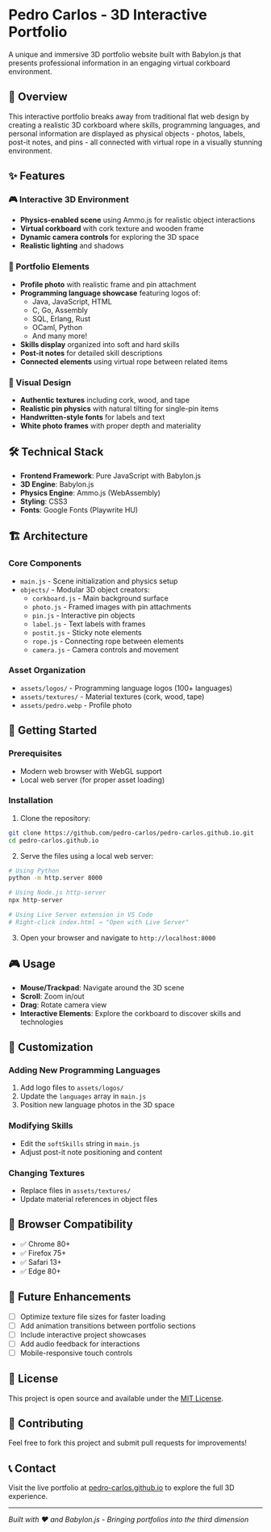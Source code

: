 # Pedro Carlos - 3D Interactive Portfolio

A unique and immersive 3D portfolio website built with Babylon.js that presents professional information in an engaging virtual corkboard environment.

## 🎯 Overview

This interactive portfolio breaks away from traditional flat web design by creating a realistic 3D corkboard where skills, programming languages, and personal information are displayed as physical objects - photos, labels, post-it notes, and pins - all connected with virtual rope in a visually stunning environment.

## ✨ Features

### 🎮 Interactive 3D Environment
- **Physics-enabled scene** using Ammo.js for realistic object interactions
- **Virtual corkboard** with cork texture and wooden frame
- **Dynamic camera controls** for exploring the 3D space
- **Realistic lighting** and shadows

### 📸 Portfolio Elements
- **Profile photo** with realistic frame and pin attachment
- **Programming language showcase** featuring logos of:
  - Java, JavaScript, HTML
  - C, Go, Assembly
  - SQL, Erlang, Rust
  - OCaml, Python
  - And many more!
- **Skills display** organized into soft and hard skills
- **Post-it notes** for detailed skill descriptions
- **Connected elements** using virtual rope between related items

### 🎨 Visual Design
- **Authentic textures** including cork, wood, and tape
- **Realistic pin physics** with natural tilting for single-pin items
- **Handwritten-style fonts** for labels and text
- **White photo frames** with proper depth and materiality

## 🛠️ Technical Stack

- **Frontend Framework**: Pure JavaScript with Babylon.js
- **3D Engine**: Babylon.js
- **Physics Engine**: Ammo.js (WebAssembly)
- **Styling**: CSS3
- **Fonts**: Google Fonts (Playwrite HU)

## 🏗️ Architecture

### Core Components
- `main.js` - Scene initialization and physics setup
- `objects/` - Modular 3D object creators:
  - `corkboard.js` - Main background surface
  - `photo.js` - Framed images with pin attachments  
  - `pin.js` - Interactive pin objects
  - `label.js` - Text labels with frames
  - `postit.js` - Sticky note elements
  - `rope.js` - Connecting rope between elements
  - `camera.js` - Camera controls and movement

### Asset Organization
- `assets/logos/` - Programming language logos (100+ languages)
- `assets/textures/` - Material textures (cork, wood, tape)
- `assets/pedro.webp` - Profile photo

## 🚀 Getting Started

### Prerequisites
- Modern web browser with WebGL support
- Local web server (for proper asset loading)

### Installation

1. Clone the repository:
```bash
git clone https://github.com/pedro-carlos/pedro-carlos.github.io.git
cd pedro-carlos.github.io
```

2. Serve the files using a local web server:
```bash
# Using Python
python -m http.server 8000

# Using Node.js http-server
npx http-server

# Using Live Server extension in VS Code
# Right-click index.html → "Open with Live Server"
```

3. Open your browser and navigate to `http://localhost:8000`

## 🎮 Usage

- **Mouse/Trackpad**: Navigate around the 3D scene
- **Scroll**: Zoom in/out
- **Drag**: Rotate camera view
- **Interactive Elements**: Explore the corkboard to discover skills and technologies

## 🔧 Customization

### Adding New Programming Languages
1. Add logo files to `assets/logos/`
2. Update the `languages` array in `main.js`
3. Position new language photos in the 3D space

### Modifying Skills
- Edit the `softSkills` string in `main.js`
- Adjust post-it note positioning and content

### Changing Textures
- Replace files in `assets/textures/`
- Update material references in object files

## 📱 Browser Compatibility

- ✅ Chrome 80+
- ✅ Firefox 75+
- ✅ Safari 13+
- ✅ Edge 80+

## 🔮 Future Enhancements

- [ ] Optimize texture file sizes for faster loading
- [ ] Add animation transitions between portfolio sections
- [ ] Include interactive project showcases
- [ ] Add audio feedback for interactions
- [ ] Mobile-responsive touch controls

## 📄 License

This project is open source and available under the [MIT License](LICENSE).

## 🤝 Contributing

Feel free to fork this project and submit pull requests for improvements!

## 📞 Contact

Visit the live portfolio at [pedro-carlos.github.io](https://pedro-carlos.github.io) to explore the full 3D experience.

---

*Built with ❤️ and Babylon.js - Bringing portfolios into the third dimension*
